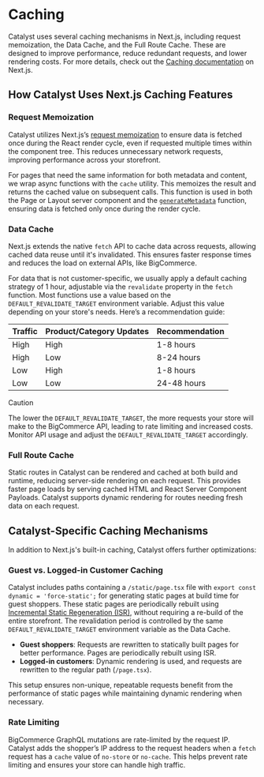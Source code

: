 # Caching

Catalyst uses several caching mechanisms in Next.js, including request memoization, the Data Cache, and the Full Route Cache. These are designed to improve performance, reduce redundant requests, and lower rendering costs. For more details, check out the [Caching documentation](https://nextjs.org/docs/app/building-your-application/caching) on Next.js.

## How Catalyst Uses Next.js Caching Features

### Request Memoization

Catalyst utilizes Next.js’s [request memoization](https://nextjs.org/docs/app/building-your-application/caching#request-memoization) to ensure data is fetched once during the React render cycle, even if requested multiple times within the component tree. This reduces unnecessary network requests, improving performance across your storefront.

For pages that need the same information for both metadata and content, we wrap async functions with the `cache` utility. This memoizes the result and returns the cached value on subsequent calls. This function is used in both the Page or Layout server component and the [`generateMetadata`](https://nextjs.org/docs/app/api-reference/functions/generate-metadata#generatemetadata-function) function, ensuring data is fetched only once during the render cycle.

### Data Cache

Next.js extends the native `fetch` API to cache data across requests, allowing cached data reuse until it's invalidated. This ensures faster response times and reduces the load on external APIs, like BigCommerce.

For data that is not customer-specific, we usually apply a default caching strategy of 1 hour, adjustable via the `revalidate` property in the `fetch` function. Most functions use a value based on the `DEFAULT_REVALIDATE_TARGET` environment variable. Adjust this value depending on your store's needs. Here’s a recommendation guide:

| Traffic | Product/Category Updates | Recommendation |
| --- | --- | --- |
| High | High | 1-8 hours |
| High | Low | 8-24 hours |
| Low | High | 1-8 hours |
| Low | Low | 24-48 hours |

> [!CAUTION]
> The lower the `DEFAULT_REVALIDATE_TARGET`, the more requests your store will make to the BigCommerce API, leading to rate limiting and increased costs. Monitor API usage and adjust the `DEFAULT_REVALIDATE_TARGET` accordingly.

### Full Route Cache

Static routes in Catalyst can be rendered and cached at both build and runtime, reducing server-side rendering on each request. This provides faster page loads by serving cached HTML and React Server Component Payloads. Catalyst supports dynamic rendering for routes needing fresh data on each request.

## Catalyst-Specific Caching Mechanisms

In addition to Next.js's built-in caching, Catalyst offers further optimizations:

### Guest vs. Logged-in Customer Caching

Catalyst includes paths containing a `/static/page.tsx` file with `export const dynamic = 'force-static';` for generating static pages at build time for guest shoppers. These static pages are periodically rebuilt using [Incremental Static Regeneration (ISR)](https://nextjs.org/docs/app/building-your-application/data-fetching/incremental-static-regeneration), without requiring a re-build of the entire storefront. The revalidation period is controlled by the same `DEFAULT_REVALIDATE_TARGET` environment variable as the Data Cache.

- **Guest shoppers**: Requests are rewritten to statically built pages for better performance. Pages are periodically rebuilt using ISR.
- **Logged-in customers**: Dynamic rendering is used, and requests are rewritten to the regular path (`/page.tsx`).

This setup ensures non-unique, repeatable requests benefit from the performance of static pages while maintaining dynamic rendering when necessary.

### Rate Limiting

BigCommerce GraphQL mutations are rate-limited by the request IP. Catalyst adds the shopper’s IP address to the request headers when a `fetch` request has a `cache` value of `no-store` or `no-cache`. This helps prevent rate limiting and ensures your store can handle high traffic.
